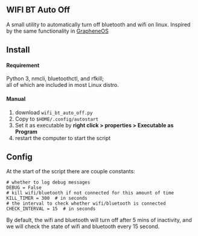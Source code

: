 WIFI BT Auto Off
---

A small utility to automatically turn off bluetooth and wifi on linux.
Inspired by the same functionality in [GrapheneOS](https://grapheneos.org/features#attack-surface-reduction)

## Install

#### Requirement

Python 3, nmcli, bluetoothctl, and rfkill;  
all of which are included in most Linux distro.

#### Manual

1. download `wifi_bt_auto_off.py`
1. Copy to `$HOME/.config/autostart`
1. Set it as executable by **right click > properties > Executable as Program**
1. restart the computer to start the script

## Config

At the start of the script there are couple constants:
```
# whether to log debug messages
DEBUG = False
# kill wifi/bluetooth if not connected for this amount of time
KILL_TIMER = 300  # in seconds 
# the interval to check whether wifi/bluetooth is connected
CHECK_INTERVAL = 15  # in seconds
```
By default, the wifi and bluetooth will turn off after 5 mins of inactivity,
and we will check the state of wifi and bluetooth every 15 second.


